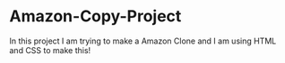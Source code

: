 # Amazon-Copy-Project
In this project I am trying to make a Amazon Clone and I am using HTML and CSS to make this! 
